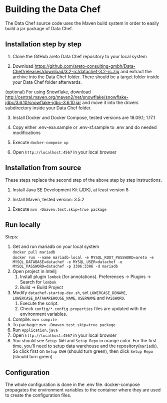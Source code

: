 Building the Data Chef
======================

The Data Chef source code uses the Maven build system in order to easily build a jar package of Data Chef.

Installation step by step
-------------------------

1. Clone the GitHub areto Data Chef repository to your local system

2. Download https://github.com/areto-consulting-gmbh/Data-Chef/releases/download/3.2-rc/datachef-3.2-rc.zip and extract the archive into the Data Chef folder. There should be a target folder inside your Data Chef folder afterwards.

(optional) For using Snowflake, download http://central.maven.org/maven2/net/snowflake/snowflake-jdbc/3.6.10/snowflake-jdbc-3.6.10.jar and move it into the drivers subdirectory inside your Data Chef folder.

3. Install Docker and Docker Compose, tested versions are 18.09.1; 1.17.1

4. Copy either .env-exa.sample or .env-sf.sample to .env and do needed modifications

5. Execute `docker-compose up`

6. Open `http://localhost:4567` in your local browser

Installation from source
------------------------

These steps replace the second step of the above step by step instructions. 

1. Install Java SE Development Kit (JDK), at least version 8

2. Install Maven, tested version: 3.5.2

3. Execute `mvn -Dmaven.test.skip=true package`

Run locally
------------

Steps:

1. Get and run mariadb on your local system  
    `docker pull mariadb`  
    `docker run --name mariadb-local -e MYSQL_ROOT_PASSWORD=areto -e MYSQL_DATABASE=datachef -e MYSQL_USER=datachef -e MYSQL_PASSWORD=datachef -p 3306:3306 -d mariadb`
2. Open project in Intellj
    1. Install plugin `lombok` (for annotations). Preferences -> Plugins -> Search for `lombok`
    2. Build -> Build Project
3. Modify `datachef-startup-dev.sh`, set `LOWERCASE_DBNAME`, `LOWERCASE_DATAWAREHOUSE_NAME`, `USERNAME` and `PASSWORD`.  
    1. Execute the script. 
    2. Check `config/*.config.properties` files are updated with the environment variables.
4. Compile: `mvn compile`
5. To package: `mvn -Dmaven.test.skip=true package`
6. Run `Application.java`
7. Open `http://localhost:4567` in your local browser
8. You should see `Setup DWH` and `Setup Repo` in orange color. For the first time, you'll need to setup data warehouse and the repository(`mariadb`). So click first on `Setup DWH` (should turn green), then click `Setup Repo` (should turn green) 

Configuration
-------------

The whole configuration is done in the .env file. docker-compose propagates the environment variables to the container where they are used to create the configuration files.
